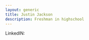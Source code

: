 ```yaml
---
layout: generic
title: Justin Jackson
description: Freshman in highschool
---
```


LinkedIN: <justin jackson>
